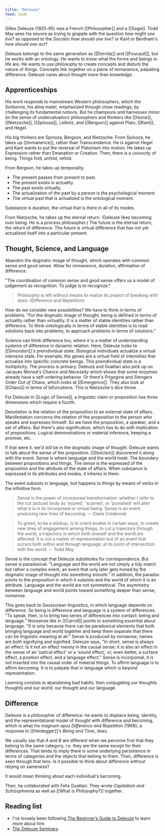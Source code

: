 ```yaml
---
title: "Deleuze"
feed: hide
---
```


Gilles Deleuze (1925-95) was a French [[Philosopher]] and a [[Sage]]. Todd May sees his oeuvre as trying to grapple with the question _how might one live?_ as opposed to the Socratic _how should one live?_ or Kant or Bentham's _how should one act?_

Deleuze belongs to the same generation as [[Derrida]] and [[Foucault]], but he works with an ontology. He wants to know what the forms and beings in life are. He wants to use philosophy to create concepts and disturb the nature of things. Concepts link together on a plane of immanence, palpating difference. Deleuze cares about _thought_ more than _knowledge_. 

## Apprenticeships

His work responds to mainstream Western philosophers, which the Sorbonne, his alma mater, emphasized through close readings, by challenging its fundamental notions. But he champions and harnesses minor (in the sense of undervaluation) philosophers and thinkers like [[Hume]], [[Nietzsche]], [[Spinoza]], Leibniz, and [[Bergson]] against Plato, [[Kant]], and Hegel. 

His big thinkers are Spinoza, Bergson, and Nietzsche. From Spinoza, he takes up [[Immanence]], rather than Transcendence. He is against Hegel and Kant wants to put the reversal of Platonism into motion. He takes up Expression rather than Emanation or Creation. Then, there is a univocity of being. Things fold, unfold, refold. 

From Bergson, he takes up temporality. 

- The present passes from present to past. 
- The present exists in actuality. 
- The past exists virtually. 
- The actualization of the past by a person is the psychological moment.
- The virtual past that is actualized is the ontological moment.

Substance is duration, the virtual that is there in all of its modes. 

From Nietzsche, he takes up the eternal return. (Deleuze likes becoming over being. He is a process philosopher.) The future is the eternal return, the return of difference. The future is virtual difference that has not yet actualized itself into a particular present. 

## Thought, Science, and Language

Abandon the dogmatic image of thought, which operates with common sense and good sense. Allow for immanence, duration, affirmation of difference.

"The coordination of common sense and good sense offers us a model of judgement as recognition. To judge is to recognize."

> Philosophy is left without means to realize its project of breaking with _doxa_. (Difference and Repetition)

How do we consider new possibilities? We have to think in terms of problems. "For the dogmatic image of thought, being is defined in terms of actuality rather than virtuality. It is a matter of stable identities rather than difference. To think ontologically in terms of stable identities is to read solutions back into problems, to approach problems in terms of solutions."

Science can think difference too, where it is a matter of understanding systems of difference in dynamic relation. Here, Deleuze looks to [[Simondon]]'s preindividual state. Biological individuals actualize a virtual intensive state. For example, the genes are a virtual field of intensities that actualize into specific concrete beings. This preindividual state is a multiplicity. The process is primary. Deleuze and Guattari also pick up on Jacques Monod's _Chance and Necessity_ which shows that some enzymes already have a self-ordering behavior. Or there's Prigogine and Stengers _Order Out of Chaos_, which looks at [[Emergence]]. They also look at [[Chaos]] in terms of bifurcations. This is Nietzsche's dice throw. 

For Deleuze in [[Logic of Sense]], a linguistic claim or proposition has three dimensions which require a fourth.

Denotation is the relation of the proposition to an external state of affairs. Manifestation concerns the relation of the proposition to the person who speaks and expresses himself. So we have the proposition, a speaker, and a set of affairs. But there's also signification, which has to do with implication of propositions. Logical demonstrations or material inference, keeping a promise, etc.

If that were it, we'd still be in the dogmatic image of thought. Deleuze wants to talk about the sense of the proposition. [[Stoicism]] discovered it along with the event. Sense is where language and the world meet. The boundary between propositions and things. The sense is the expressed of the proposition and the attribute of the state of affairs. When substance is expressed in its attributes and modes, it inheres in them. 

The event subsists in language, but happens to things by means of verbs in the infinitive form. 

 > Sense is the power of incorporeal transformation: whether I refer to the cut (actual) body as 'injured', 'scarred', or 'punished' will alter what it is in its incorporeal or virtual being. Sense is an event, producing new lines of becoming. -- Claire Colebrook
 
> To green, to be a stickup, is to orient bodies in certain ways, to create new lines of engagement among things, to cut a trajectory through the world, a trajectory in which both oneself and the world are affected. It is not a matter of representation but of an event that occurs both within and through language, at its point of intersection with the world.  -- Todd May

Sense is the concept that Deleuze substitutes for correspondence. But sense is paradoxical. "Language and the world are not simply a tidy match but rather a complex event, an event that only later gets honed by the dogmatic image of thought into something smooth." In addition, the paradox points to the proposition in which it subsists and the world of which it is an attribute. Language and the world are not symmetrical. The asymmetry between language and world points toward something deeper than sense, _nonsense._

This goes back to Saussurean linguistics, in which language depends on difference. So being is difference and language is a system of differences. "To speak, then, is to bring two series of differences into contact: being and language." Nonsense like in [[Carroll]] points to something essential about language. "It is only because there can be paradoxical elements that both bringing language and world together and keep them separate that there can be linguistic meaning at all." Sense is produced by nonsense; names are both signifying and signified. Deleuze says, "In short, sense is always an effect. Is it not an effect merely in the causal sense; it is also an effect in the sense of an 'optical effect' or a 'sound effect,' or, even better, a surface effect, a position effect, and a language effect." Sense is incorporeal, it is not inserted into the causal order of material things. To affirm language is to affirm becoming. It is to palpate that in language which is beyond representation.

Learning consists in abandoning bad habits, then conjugating our thoughts thoughts and our world, our thought and our language. 

## Difference

Deleuze is a philosopher of difference: he wants to displace being, identity, and the representational model of thought with difference and becoming, which is what his _magnum opus_ _Difference and Repetition_ (1968), a response to [[Heidegger]]'s _Being and Time_, does. 

We usually say that _A_ and _B_ are different when we perceive first that they belong to the same category, i.e. they are the same except for their differences. That tends to imply there is some underlying persistence in terms of categories and the objects that belong to them. Then, difference is seen through that lens. Is it possible to think about difference without relying on sameness?

It would mean thinking about each individual's becoming.

 
 Then, he collaborated with Felix Guattari. They wrote _Capitalism and Schizophrenia_ as well as [[What is Philosophy?]] together.

## Reading list

* I've loosely been following [The Beginner’s Guide to Deleuze](http://htmlgiant.com/random/the-beginners-guide-to-deleuze/) to learn more about him. 
* [The Deleuze Seminars](https://deleuze.cla.purdue.edu/)

